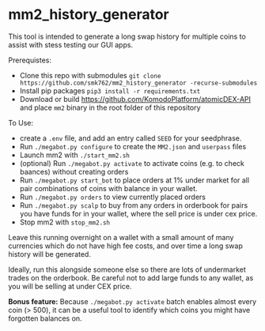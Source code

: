 # mm2_history_generator

This tool is intended to generate a long swap history for multiple coins to assist with stess testing our GUI apps.

Prerequistes:
- Clone this repo with submodules `git clone https://github.com/smk762/mm2_history_generator -recurse-submodules`
- Install pip packages `pip3 install -r requirements.txt`
- Download or build https://github.com/KomodoPlatform/atomicDEX-API and place `mm2` binary in the root folder of this repository

To Use:
- create a `.env` file, and add an entry called `SEED` for your seedphrase.
- Run `./megabot.py configure` to create the `MM2.json` and `userpass` files
- Launch mm2 with `./start_mm2.sh`
- (optional) Run `./megabot.py activate` to activate coins (e.g. to check baances) without creating orders
- Run `./megabot.py start_bot` to place orders at 1% under market for all pair combinations of coins with balance in your wallet.
- Run `./megabot.py orders` to view currently placed orders
- Run `./megabot.py scalp` to buy from any orders in orderbook for pairs you have funds for in your wallet, where the sell price is under cex price.
- Stop mm2 with `stop_mm2.sh`

Leave this running overnight on a wallet with a small amount of many currencies which do not have high fee costs, and over time a long swap history will be generated.

Ideally, run this alongside someone else so there are lots of undermarket trades on the orderbook.
Be careful not to add large funds to any wallet, as you will be selling at under CEX price.

**Bonus feature:** Because `./megabot.py activate` batch enables almost every coin (> 500), it can be a useful tool to identify which coins you might have forgotten balances on.

